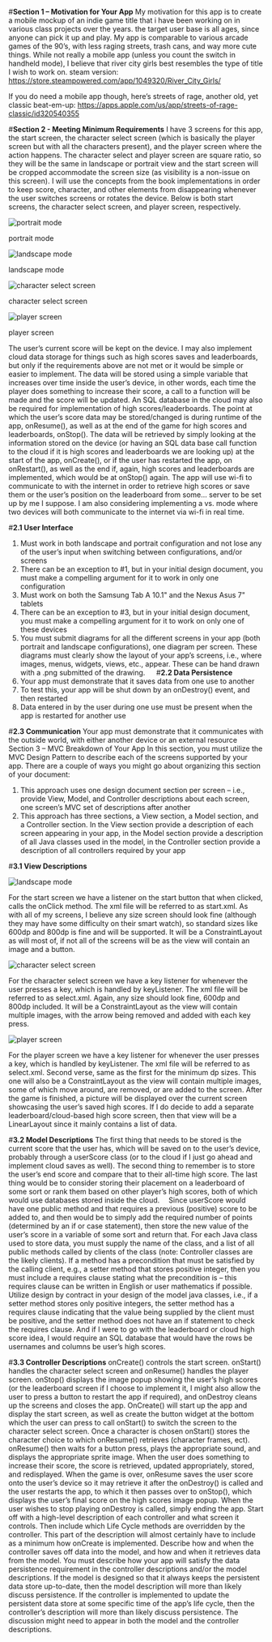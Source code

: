 #**Section 1 – Motivation for Your App**
My motivation for this app is to create a mobile mockup of an indie game title that i have been working on in various class projects over the years. the target user base is all ages, since anyone can pick it up and play. My app is comparable to various arcade games of the 90’s, with less raging streets, trash cans, and way more cute things. While not really a mobile app (unless you count the switch in handheld mode), I believe that river city girls best resembles the type of title I wish to work on.
steam version: https://store.steampowered.com/app/1049320/River_City_Girls/

If you do need a mobile app though, here’s streets of rage, another old, yet classic beat-em-up: https://apps.apple.com/us/app/streets-of-rage-classic/id320540355

#**Section 2 - Meeting Minimum Requirements**
I have 3 screens for this app, the start screen, the character select screen (which is basically the player screen but with all the characters present), and the player screen where the action happens. The character select and player screen are square ratio, so they will be the same in landscape or portrait view and the start screen will be cropped accommodate the screen size (as visibility is a non-issue on this screen). I will use the concepts from the book implementations in order to keep score, character, and other elements from disappearing whenever the user switches screens or rotates the device. Below is both start screens, the character select screen, and player screen, respectively.

![portrait mode](https://github.com/IUS-CS/c490-project-fluttershybutterfly/blob/master/images/splash_by_olivia_stinston_vertical_format_mockup.png)

portrait mode

![landscape mode](https://github.com/IUS-CS/c490-project-fluttershybutterfly/blob/master/images/splash_by_olivia_stinston_horizontal_format_mockup.png)

landscape mode

![character select screen](https://github.com/IUS-CS/c490-project-fluttershybutterfly/blob/master/images/character_select_screen.png)

character select screen

![player screen](https://github.com/IUS-CS/c490-project-fluttershybutterfly/blob/master/images/you_choose_bow-wow.png)

player screen

The user’s current score will be kept on the device. I may also implement cloud data storage for things such as high scores saves and leaderboards, but only if the requirements above are not met or it would be simple or easier to implement. The data will be stored using a simple variable that increases over time inside the user’s device, in other words, each time the player does something to increase their score, a call to a function will be made and the score will be updated. An SQL database in the cloud may also be required for implementation of high scores/leaderboards. The point at which the user’s score data may be stored/changed is during runtime of the app, onResume(), as well as at the end of the game for high scores and leaderboards, onStop(). The data will be retrieved by simply looking at the information stored on the device (or having an SQL data base call function to the cloud if it is high scores and leaderboards we are looking up) at the start of the app, onCreate(), or if the user has restarted the app, on onRestart(), as well as the end if, again, high scores and leaderboards are implemented, which would be at onStop() again. The app will use wi-fi to communicate to with the internet in order to retrieve high scores or save them or the user’s position on the leaderboard from some… server to be set up by me I suppose. I am also considering implementing a vs. mode where two devices will both communicate to the internet via wi-fi in real time.

#**2.1 User Interface**
1.	Must work in both landscape and portrait configuration and not lose any of the user’s input when switching between configurations, and/or screens
2.	There can be an exception to #1, but in your initial design document, you must make a compelling argument for it to work in only one configuration
3.	Must work on both the Samsung Tab A 10.1" and the Nexus Asus 7" tablets
4.	There can be an exception to #3, but in your initial design document, you must make a compelling argument for it to work on only one of these devices
5.	You must submit diagrams for all the different screens in your app (both portrait and landscape configurations), one diagram per screen. These diagrams must clearly show the layout of your app’s screens, i.e., where images, menus, widgets, views, etc., appear. These can be hand drawn with a .png submitted of the drawing.
 
#**2.2 Data Persistence**
1.	Your app must demonstrate that it saves data from one use to another
2.	To test this, your app will be shut down by an onDestroy() event, and then restarted
3.	Data entered in by the user during one use must be present when the app is restarted for another use

#**2.3 Communication**
Your app must demonstrate that it communicates with the outside world, with either another device or an external resource
Section 3 – MVC Breakdown of Your App
In this section, you must utilize the MVC Design Pattern to describe each of the screens supported by your app. There are a couple of ways you might go about organizing this section of your document:
1.	This approach uses one design document section per screen – i.e., provide View, Model, and Controller descriptions about each screen, one screen’s MVC set of descriptions after another
2.	This approach has three sections, a View section, a Model section, and a Controller section. In the View section provide a description of each screen appearing in your app, in the Model section provide a description of all Java classes used in the model, in the Controller section provide a description of all controllers required by your app



#**3.1 View Descriptions**

![landscape mode](https://github.com/IUS-CS/c490-project-fluttershybutterfly/blob/master/images/splash_by_olivia_stinston_horizontal_format_mockup.png)

For the start screen we have a listener on the start button that when clicked, calls the onClick method. The xml file will be referred to as start.xml. As with all of my screens, I believe any size screen should look fine (although they may have some difficulty on their smart watch), so standard sizes like 600dp and 800dp is fine and will be supported. It will be a ConstraintLayout as will most of, if not all of the screens will be as the view will contain an image and a button.

![character select screen](https://github.com/IUS-CS/c490-project-fluttershybutterfly/blob/master/images/character_select_screen.png)

For the character select screen we have a key listener for whenever the user presses a key, which is handled by keyListener. The xml file will be referred to as select.xml. Again, any size should look fine, 600dp and 800dp included. It will be a ConstraintLayout as the view will contain multiple images, with the arrow being removed and added with each key press.

![player screen](https://github.com/IUS-CS/c490-project-fluttershybutterfly/blob/master/images/you_choose_bow-wow.png)

For the player screen we have a key listener for whenever the user presses a key, which is handled by keyListener. The xml file will be referred to as select.xml. Second verse, same as the first for the minimum dp sizes. This one will also be a ConstraintLayout as the view will contain multiple images, some of which move around, are removed, or are added to the screen. After the game is finished, a picture will be displayed over the current screen showcasing the user’s saved high scores.
If I do decide to add a separate leaderboard/cloud-based high score screen, then that view will be a LinearLayout since it mainly contains a list of data.

#**3.2 Model Descriptions**
The first thing that needs to be stored is the current score that the user has, which will be saved on to the user’s device, probably through a userScore class (or to the cloud if I just go ahead and implement cloud saves as well). The second thing to remember is to store the user’s end score and compare that to their all-time high score. The last thing would be to consider storing their placement on a leaderboard of some sort or rank them based on other player’s high scores, both of which would use databases stored inside the cloud. 
Since userScore would have one public method and that requires a previous (positive) score to be added to, and then would be to simply add the required number of points (determined by an if or case statement), then store the new value of the user’s score in a variable of some sort and return that.
For each Java class used to store data, you must supply the name of the class, and a list of all public methods called by clients of the class (note: Controller classes are the likely clients). If a method has a precondition that must be satisfied by the calling client, e.g., a setter method that stores positive integer, then you must include a requires clause stating what the precondition is – this requires clause can be written in English or user mathematics if possible. Utilize design by contract in your design of the model java classes, i.e., if a setter method stores only positive integers, the setter method has a requires clause indicating that the value being supplied by the client must be positive, and the setter method does not have an if statement to check the requires clause.
And if I were to go with the leaderboard or cloud high score idea, I would require an SQL database that would have the rows be usernames and columns be user’s high scores.

#**3.3 Controller Descriptions**
onCreate() controls the start screen. onStart() handles the character select screen and onResume() handles the player screen. onStop() displays the image popup showing the user’s high scores (or the leaderboard screen if I choose to implement it, I might also allow the user to press a button to restart the app if required), and onDestroy cleans up the screens and closes the app. OnCreate() will start up the app and display the start screen, as well as create the button widget at the bottom which the user can press to call onStart() to switch the screen to the character select screen. Once a character is chosen onStart() stores the character choice to which onResume() retrieves (character frames, ect). onResume() then waits for a button press, plays the appropriate sound, and displays the appropriate sprite image. When the user does something to increase their score, the score is retrieved, updated appropriately, stored, and redisplayed. When the game is over, onResume saves the user score onto the user’s device so it may retrieve it after the onDestroy() is called and the user restarts the app, to which it then passes over to onStop(), which displays the user’s final score on the high scores image popup. When the user wishes to stop playing onDestroy is called, simply ending the app.
Start off with a high-level description of each controller and what screen it controls. Then include which Life Cycle methods are overridden by the controller. This part of the description will almost certainly have to include as a minimum how onCreate is implemented. Describe how and when the controller saves off data into the model, and how and when it retrieves data from the model.
You must describe how your app will satisfy the data persistence requirement in the controller descriptions and/or the model descriptions. If the model is designed so that it always keeps the persistent data store up-to-date, then the model description will more than likely discuss persistence. If the controller is implemented to update the persistent data store at some specific time of the app’s life cycle, then the controller’s description will more than likely discuss persistence. The discussion might need to appear in both the model and the controller descriptions.

